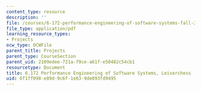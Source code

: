 ```yaml
---
content_type: resource
description: ''
file: /courses/6-172-performance-engineering-of-software-systems-fall-2018/6f1ff098e89d9c6f1e639de093fd9495_MIT6_172F18_leiserchess.pdf
file_type: application/pdf
learning_resource_types:
- Projects
ocw_type: OCWFile
parent_title: Projects
parent_type: CourseSection
parent_uid: 2109edee-721a-f9ce-a61f-e50482c54cb1
resourcetype: Document
title: 6.172 Performance Engineering of Software Systems, Leiserchess
uid: 6f1ff098-e89d-9c6f-1e63-9de093fd9495
---
```

